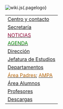 <!-- TITLE: Rio Arba -->
<!-- subtitle: Instituto de Enseñanza Secundaria y Formación profesional -->

![wiki.js](/uploads/d-8-curve.jpg "Logo"){.pagelogo}
<script text="javascript">
	setInterval(function(){
		$(".blinker").fadeOut(1500).fadeIn(300)
	}, 2000);
</script> 

||
|:-------------|
|[Centro y contacto](/datos-y-contacto)|
|[Secretaría](/secretaria)|
|[<label class=blinker style="color: #8e0736">NOTICIAS</label>](/noticias)|
|[<label class=blinker style="color: green">AGENDA</label>](/agenda)|
|[Dirección](/director)|
|[Jefatura de Estudios](/jefatura)|
|[Departamentos](/departamento)|
|[<label style="color: #b5650a">Área Padres</label>](/padres); [<label style="color: #b5650a">AMPA</label>](/ampa)|
|[Área Alumnos](/alumnos)|
|[Profesores](/profesores)|
|[Descargas](/descargas)